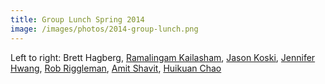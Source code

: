```yaml
---
title: Group Lunch Spring 2014
image: /images/photos/2014-group-lunch.png
---
```


Left to right: Brett Hagberg, [Ramalingam Kailasham](/members/ramalingam-kailasham/), [Jason Koski](/members/jason-koski/), [Jennifer Hwang](/members/jennifer-hwang/), [Rob Riggleman](/members/robert-riggleman/), [Amit Shavit](/members/amit-shavit/), [Huikuan Chao](/members/huikuan-chao/)
